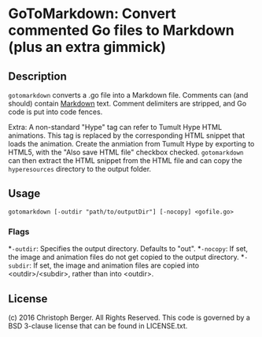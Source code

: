 # GoToMarkdown: Convert commented Go files to Markdown (plus an extra gimmick)

## Description

`gotomarkdown` converts a .go file into a Markdown file. Comments can (and should) contain [Markdown](daringfireball.net/projects/markdown) text. Comment delimiters are stripped, and Go code is put into code fences.

Extra: A non-standard "Hype" tag can refer to Tumult Hype HTML animations. This tag is replaced by the corresponding HTML snippet that loads the animation. Create the anmiation from Tumult Hype by exporting to HTML5, with the "Also save HTML file" checkbox checked. `gotomarkdown` can then extract the HTML snippet from the HTML file and can copy the `hyperesources` directory to the output folder.

## Usage

	gotomarkdown [-outdir "path/to/outputDir"] [-nocopy] <gofile.go>

### Flags

*`-outdir`: Specifies the output directory. Defaults to "out".
*`-nocopy`: If set, the image and animation files do not get copied to the output directory. 
*`-subdir`: If set, the image and animation files are copied into &lt;outdir>/&lt;subdir>, rather than into &lt;outdir>.

## License

(c) 2016 Christoph Berger. All Rights Reserved. 
This code is governed by a BSD 3-clause license that can be found in LICENSE.txt.


